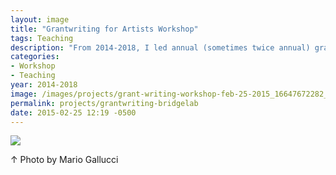 ```yaml
---
layout: image
title: "Grantwriting for Artists Workshop"
tags: Teaching
description: "From 2014-2018, I led annual (sometimes twice annual) grantwriting workshops for art and design students at BridgeLab, a career services center and entrepreneurial incubator at Pacific Northwest College of Art."
categories:
- Workshop
- Teaching
year: 2014-2018
image: /images/projects/grant-writing-workshop-feb-25-2015_16647672282_o.jpg
permalink: projects/grantwriting-bridgelab
date: 2015-02-25 12:19 -0500
---
```


<img src="/images/projects/grant-writing-workshop-feb-25-2015_16647672282_o.jpg">
<div class="images-right"><p>&uarr; Photo by Mario Gallucci</p></div>
<section class="clear"></section>